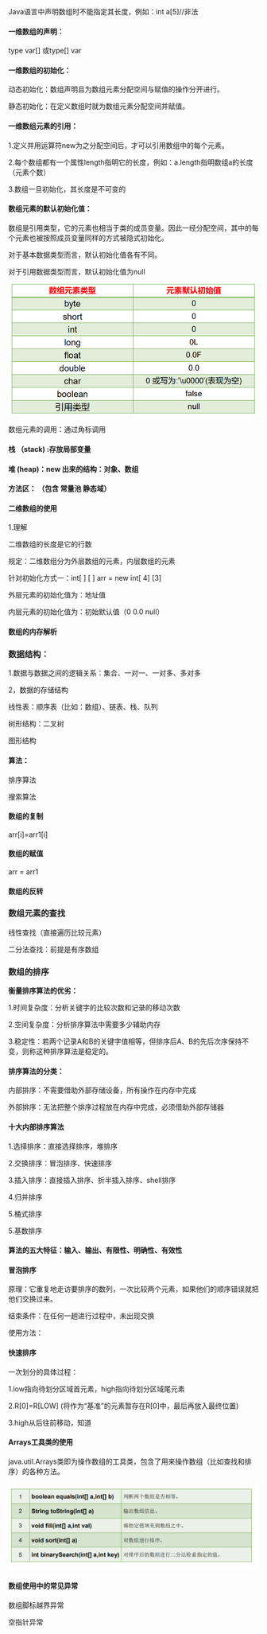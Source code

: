 Java语言中声明数组时不能指定其长度，例如：int a[5]//非法



#### 一维数组的声明：

type var[]  或type[] var



#### 一维数组的初始化：

动态初始化：数组声明且为数组元素分配空间与赋值的操作分开进行。

静态初始化：在定义数组时就为数组元素分配空间并赋值。



#### 一维数组元素的引用：

1.定义并用运算符new为之分配空间后，才可以引用数组中的每个元素。

2.每个数组都有一个属性length指明它的长度，例如：a.length指明数组a的长度（元素个数）

3.数组一旦初始化，其长度是不可变的

#### 数组元素的默认初始化值：

数组是引用类型，它的元素也相当于类的成员变量。因此一经分配空间，其中的每个元素也被按照成员变量同样的方式被隐式初始化。

对于基本数据类型而言，默认初始化值各有不同。

对于引用数据类型而言，默认初始化值为null

![image-20200717121631020](https://github.com/Howardcl/Java_learning/blob/master/typora-user-images/image-20200717121631020.png)



数组元素的调用：通过角标调用



#### 栈 （stack) :存放局部变量

#### 堆 (heap)：new 出来的结构：对象、数组

#### 方法区： （包含 常量池 静态域）



#### 二维数组的使用

1.理解

二维数组的长度是它的行数

规定：二维数组分为外层数组的元素，内层数组的元素



针对初始化方式一：int[ ] [ ] arr = new int[ 4] [3] 

外层元素的初始化值为：地址值

内层元素的初始化值为：初始默认值（0 0.0 null）



#### 数组的内存解析



### 数据结构：

1.数据与数据之间的逻辑关系：集合、一对一、一对多、多对多

2，数据的存储结构

线性表：顺序表（比如：数组）、链表、栈、队列

树形结构：二叉树

图形结构



#### 算法：

排序算法

搜索算法



#### 数组的复制

arr[i]=arr1[i]

#### 数组的赋值

arr = arr1

#### 数组的反转

### 数组元素的查找

线性查找（直接遍历比较元素）

二分法查找：前提是有序数组

### 数组的排序

**衡量排序算法的优劣：**

1.时间复杂度：分析关键字的比较次数和记录的移动次数

2.空间复杂度：分析排序算法中需要多少辅助内存

3.稳定性：若两个记录A和B的关键字值相等，但排序后A、B的先后次序保持不变，则称这种排序算法是稳定的。



#### 排序算法的分类：

内部排序：不需要借助外部存储设备，所有操作在内存中完成

外部排序：无法把整个排序过程放在内存中完成，必须借助外部存储器

#### 十大内部排序算法

1.选择排序：直接选择排序，堆排序

2.交换排序：冒泡排序、快速排序

3.插入排序：直接插入排序、折半插入排序、shell排序

4.归并排序

5.桶式排序

5.基数排序

#### 算法的五大特征：输入、输出、有限性、明确性、有效性

#### 冒泡排序

原理：它重复地走访要排序的数列，一次比较两个元素，如果他们的顺序错误就把他们交换过来。

结束条件：在任何一趟进行过程中，未出现交换

使用方法：

#### 快速排序

一次划分的具体过程：

1.low指向待划分区域首元素，high指向待划分区域尾元素

2.R[0]=R[LOW] (将作为“基准”的元素暂存在R[0]中，最后再放入最终位置)

3.high从后往前移动，知道



#### Arrays工具类的使用

java.util.Arrays类即为操作数组的工具类，包含了用来操作数组（比如查找和排序）的各种方法。

![image-20200719164807543](https://github.com/Howardcl/Java_learning/blob/master/typora-user-images/image-20200719164807543.png)

#### 数组使用中的常见异常

数组脚标越界异常

空指针异常
